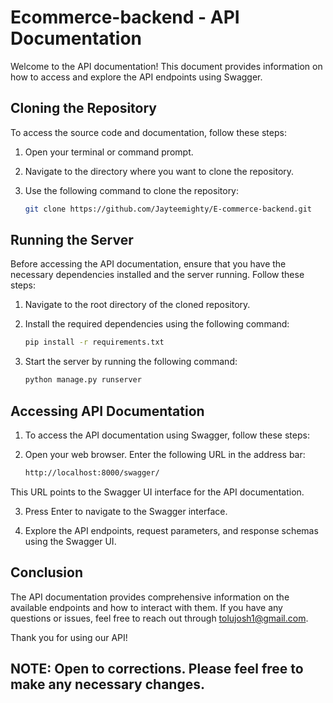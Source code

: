 # Ecommerce-backend - API Documentation

Welcome to the API documentation! 
This document provides information on how to access and explore the API endpoints using Swagger.

## Cloning the Repository

To access the source code and documentation, follow these steps:

1. Open your terminal or command prompt.
2. Navigate to the directory where you want to clone the repository.
3. Use the following command to clone the repository:

   ```bash
   git clone https://github.com/Jayteemighty/E-commerce-backend.git

## Running the Server

Before accessing the API documentation, ensure that you have the necessary dependencies installed and the server running. Follow these steps:

1. Navigate to the root directory of the cloned repository.
2. Install the required dependencies using the following command:

   ```bash
   pip install -r requirements.txt

3. Start the server by running the following command:

   ```bash
   python manage.py runserver

## Accessing API Documentation

1. To access the API documentation using Swagger, follow these steps:

2. Open your web browser. Enter the following URL in the address bar:

   ```bash
   http://localhost:8000/swagger/
   
This URL points to the Swagger UI interface for the API documentation.

3. Press Enter to navigate to the Swagger interface.

4. Explore the API endpoints, request parameters, and response schemas using the Swagger UI.

## Conclusion

The API documentation provides comprehensive information on the available endpoints and how to interact with them. If you have any questions or issues, feel free to reach out through tolujosh1@gmail.com.

Thank you for using our API!

## NOTE: Open to corrections. Please feel free to make any necessary changes.